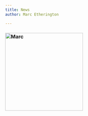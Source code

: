 ```yaml
---
title: News
author: Marc Etherington

---
```


[<h3><img src="https://about.twitter.com/content/dam/about-twitter/x/brand-toolkit/logo-black.png.twimg.1920.png" alt="Marc" width="250" height="auto" style="float:left"></h3>](https://twitter.com/m_k_etherington)


